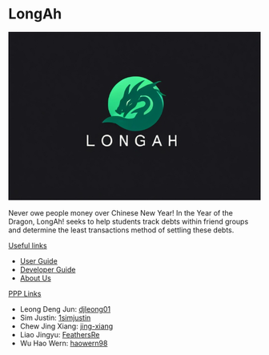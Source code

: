 # LongAh

![LongAh logo.jpg](diagrams%2FLongAh%20logo.jpg)

Never owe people money over Chinese New Year! In the Year of the Dragon, LongAh! seeks to help students track debts within friend groups and determine the least transactions method of settling these debts.

<ins>Useful links</ins>
* [User Guide](UserGuide.md)
* [Developer Guide](DeveloperGuide.md)
* [About Us](AboutUs.md)

<ins>PPP Links</ins>
* Leong Deng Jun: [djleong01](team/djleong01.md)
* Sim Justin: [1simjustin](team/1simjustin.md)
* Chew Jing Xiang: [jing-xiang](team/jing-xiang.md)
* Liao Jingyu: [FeathersRe](team/feathersre.md)
* Wu Hao Wern: [haowern98](team/haowern98.md)